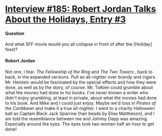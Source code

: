 # [Interview #185: Robert Jordan Talks About the Holidays, Entry #3](https://www.theoryland.com/intvmain.php?i=185#3)

#### Question

And what SFF movie would you all collapse in front of after the [Holiday] feast?

#### Robert Jordan

Not one, I fear.
*The Fellowship of the Ring*
and
*The Two Towers*
, back to back, in the expanded versions. Pull an all-nighter over brandy and cigars. Mr. Heinlein would be fascinated by the special effects and how they were done, as well as by the story, of course. Mr. Tolkien could grumble about what the movies had done to his books. I've never known a writer who didn't enjoy grumbling, at least in private, about what the movies had done to his book. And Mike and I could just enjoy. Maybe we'd toss in
*Pirates of the Caribbean*
and make it a true all-nighter. I went to a charity Halloween ball as Captain Black Jack Sparrow (hair beads by Elise Mattheson), and I am told the resemblance between me and Johnny Depp was amazing. Especially around the eyes. The eyes took two women half an hour to get done!

